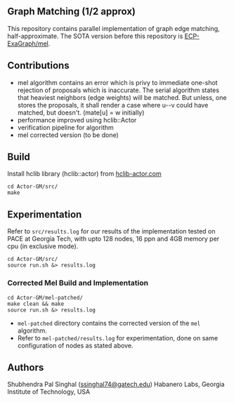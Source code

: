 ## Graph Matching (1/2 approx)
This repository contains parallel implementation of graph edge matching, half-approximate. The SOTA version before this repository is [ECP-ExaGraph/mel](https://github.com/ECP-ExaGraph/mel/tree/master).

## Contributions
- mel algorithm contains an error which is privy to immediate one-shot rejection of proposals which is inaccurate. The serial algorithm states that heaviest neighbors (edge weights) will be matched. But unless, one stores the proposals, it shall render a case where u--v could have matched, but doesn't. (mate[u] = w initially)
- performance improved using hclib::Actor
- verification pipeline for algorithm
- mel corrected version (to be done)

## Build
Install hclib library (hclib::actor) from [hclib-actor.com](https://hclib-actor.com)

```
cd Actor-GM/src/
make
```

## Experimentation
Refer to `src/results.log` for our results of the implementation tested on PACE at Georgia Tech, with upto 128 nodes, 16 ppn and 4GB memory per cpu (in exclusive mode).
```
cd Actor-GM/src/
source run.sh &> results.log
```

### Corrected Mel Build and Implementation
```
cd Actor-GM/mel-patched/
make clean && make
source run.sh &> results.log
```

- `mel-patched` directory contains the corrected version of the `mel` algorithm.
- Refer to `mel-patched/results.log` for experimentation, done on same configuration of nodes as stated above.

## Authors
Shubhendra Pal Singhal (ssinghal74@gatech.edu)
Habanero Labs, Georgia Institute of Technology, USA